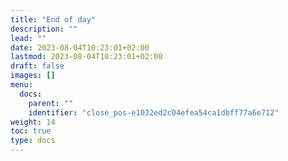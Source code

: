 ```yaml
---
title: "End of day"
description: ""
lead: ""
date: 2023-08-04T10:23:01+02:00
lastmod: 2023-08-04T10:23:01+02:00
draft: false
images: []
menu:
  docs:
    parent: ""
    identifier: "close_pos-e1032ed2c04efea54ca1dbff77a6e712"
weight: 14
toc: true
type: docs
---
```

